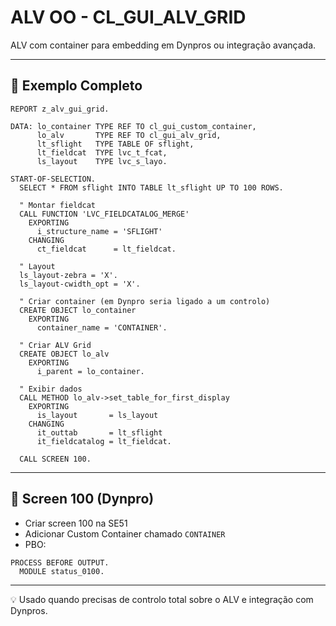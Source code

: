 # ALV OO - CL_GUI_ALV_GRID

ALV com container para embedding em Dynpros ou integração avançada.

---

## 🔹 Exemplo Completo

```abap
REPORT z_alv_gui_grid.

DATA: lo_container TYPE REF TO cl_gui_custom_container,
      lo_alv       TYPE REF TO cl_gui_alv_grid,
      lt_sflight   TYPE TABLE OF sflight,
      lt_fieldcat  TYPE lvc_t_fcat,
      ls_layout    TYPE lvc_s_layo.

START-OF-SELECTION.
  SELECT * FROM sflight INTO TABLE lt_sflight UP TO 100 ROWS.

  " Montar fieldcat
  CALL FUNCTION 'LVC_FIELDCATALOG_MERGE'
    EXPORTING
      i_structure_name = 'SFLIGHT'
    CHANGING
      ct_fieldcat      = lt_fieldcat.

  " Layout
  ls_layout-zebra = 'X'.
  ls_layout-cwidth_opt = 'X'.

  " Criar container (em Dynpro seria ligado a um controlo)
  CREATE OBJECT lo_container
    EXPORTING
      container_name = 'CONTAINER'.

  " Criar ALV Grid
  CREATE OBJECT lo_alv
    EXPORTING
      i_parent = lo_container.

  " Exibir dados
  CALL METHOD lo_alv->set_table_for_first_display
    EXPORTING
      is_layout       = ls_layout
    CHANGING
      it_outtab       = lt_sflight
      it_fieldcatalog = lt_fieldcat.

  CALL SCREEN 100.
```

---

## 🔹 Screen 100 (Dynpro)

- Criar screen 100 na SE51
- Adicionar Custom Container chamado `CONTAINER`
- PBO:
```abap
PROCESS BEFORE OUTPUT.
  MODULE status_0100.
```

---

💡 Usado quando precisas de controlo total sobre o ALV e integração com Dynpros.
